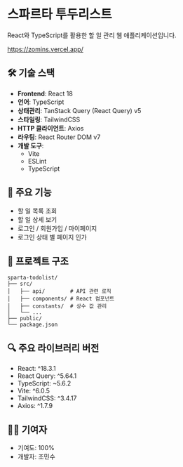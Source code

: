 # 스파르타 투두리스트

React와 TypeScript를 활용한 할 일 관리 웹 애플리케이션입니다.

https://zomins.vercel.app/

## 🛠 기술 스택

- **Frontend**: React 18
- **언어**: TypeScript
- **상태관리**: TanStack Query (React Query) v5
- **스타일링**: TailwindCSS
- **HTTP 클라이언트**: Axios
- **라우팅**: React Router DOM v7
- **개발 도구**:
  - Vite
  - ESLint
  - TypeScript

## 🚀 주요 기능

- 할 일 목록 조회
- 할 일 상세 보기
- 로그인 / 회원가입 / 마이페이지
- 로그인 상태 별 페이지 인가

## 📁 프로젝트 구조

```
sparta-todolist/
├── src/
│   ├── api/        # API 관련 로직
│   ├── components/ # React 컴포넌트
│   ├── constants/  # 상수 값 관리
│   └── ...
├── public/
└── package.json
```

## 🔍 주요 라이브러리 버전

- React: ^18.3.1
- React Query: ^5.64.1
- TypeScript: ~5.6.2
- Vite: ^6.0.5
- TailwindCSS: ^3.4.17
- Axios: ^1.7.9

## 👨‍💻 기여자

- 기여도: 100%
- 개발자: 조민수
